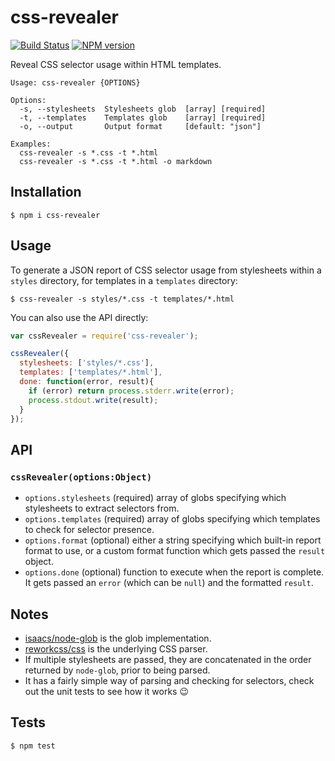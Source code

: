 # css-revealer

[![Build Status](https://travis-ci.org/tanem/css-revealer.png?branch=master)](https://travis-ci.org/tanem/css-revealer)
[![NPM version](https://badge.fury.io/js/css-revealer.svg)](http://badge.fury.io/js/css-revealer)

Reveal CSS selector usage within HTML templates.

```
Usage: css-revealer {OPTIONS}

Options:
  -s, --stylesheets  Stylesheets glob  [array] [required]
  -t, --templates    Templates glob    [array] [required]
  -o, --output       Output format     [default: "json"]

Examples:
  css-revealer -s *.css -t *.html
  css-revealer -s *.css -t *.html -o markdown
```

## Installation

```
$ npm i css-revealer
```

## Usage

To generate a JSON report of CSS selector usage from stylesheets within a `styles` directory, for templates in a `templates` directory:

```
$ css-revealer -s styles/*.css -t templates/*.html
```

You can also use the API directly:

```js
var cssRevealer = require('css-revealer');

cssRevealer({
  stylesheets: ['styles/*.css'],
  templates: ['templates/*.html'],
  done: function(error, result){
    if (error) return process.stderr.write(error);
    process.stdout.write(result);
  }
});
```

## API

### `cssRevealer(options:Object)`

* `options.stylesheets` (required) array of globs specifying which stylesheets to extract selectors from.
* `options.templates` (required) array of globs specifying which templates to check for selector presence.
* `options.format` (optional) either a string specifying which built-in report format to use, or a custom format function which gets passed the `result` object.
* `options.done` (optional) function to execute when the report is complete. It gets passed an `error` (which can be `null`) and the formatted `result`.

## Notes

* [isaacs/node-glob](https://github.com/isaacs/node-glob) is the glob implementation.
* [reworkcss/css](https://github.com/reworkcss/css) is the underlying CSS parser.
* If multiple stylesheets are passed, they are concatenated in the order returned by `node-glob`, prior to being parsed.
* It has a fairly simple way of parsing and checking for selectors, check out the unit tests to see how it works :wink:

## Tests

```
$ npm test
```